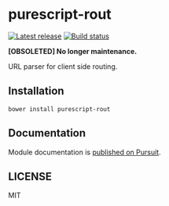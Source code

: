 # purescript-rout

[![Latest release](http://img.shields.io/github/release/oreshinya/purescript-rout.svg)](https://github.com/oreshinya/purescript-rout/releases)
[![Build status](https://travis-ci.org/oreshinya/purescript-rout.svg?branch=master)](https://travis-ci.org/oreshinya/purescript-rout)

**[OBSOLETED] No longer maintenance.**

URL parser for client side routing.

## Installation

```
bower install purescript-rout
```

## Documentation

Module documentation is [published on Pursuit](http://pursuit.purescript.org/packages/purescript-rout).

## LICENSE

MIT
